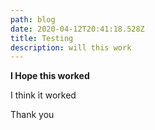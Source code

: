 ```yaml
---
path: blog
date: 2020-04-12T20:41:18.528Z
title: Testing
description: will this work
---
```

**I Hope this worked**

I think it worked

Thank you